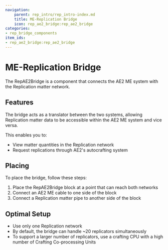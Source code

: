 ```yaml
---
navigation:
    parent: rep_intro/rep_intro-index.md
    title: ME-Replication Bridge
    icon: rep_ae2_bridge:rep_ae2_bridge
categories:
- rep_bridge_components
item_ids:
- rep_ae2_bridge:rep_ae2_bridge
---
```


# ME-Replication Bridge

<Row gap="20">
<BlockImage id="rep_ae2_bridge:rep_ae2_bridge" scale="8"></BlockImage>
</Row>

The RepAE2Bridge is a component that connects the AE2 ME system with the Replication matter network.

## Features

The bridge acts as a translator between the two systems, allowing Replication matter data to be accessible within the AE2 ME system and vice versa.

This enables you to:
- View matter quantities in the Replication network
- Request replications through AE2's autocrafting system

## Placing

To place the bridge, follow these steps:

1. Place the RepAE2Bridge block at a point that can reach both networks
2. Connect an AE2 ME cable to one side of the block
3. Connect a Replication matter pipe to another side of the block

## Optimal Setup

* Use only one Replication network
* By default, the bridge can handle ~20 replicators simultaneously
* To support a larger number of replicators, use a crafting CPU with a high number of Crafting Co-processing Units 
